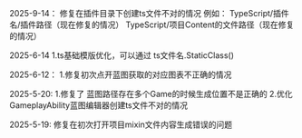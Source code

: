 2025-9-14：
修复在插件目录下创建ts文件不对的情况
例如： 	TypeScript/插件名/插件路径（现在修复的情况）
		TypeScript/项目Content的文件路径（现在修复的情况）

2025-6-14
1.ts基础模版优化，可以通过 ts文件名.StaticClass()

2025-6-12：
1.修复初次点开蓝图获取的对应图表不正确的情况

2025-5-20:
1.修复了 蓝图路径存在多个Game的时候生成位置不是正确的
2.优化GameplayAbility蓝图编辑器创建ts文件不对的情况

2025-5-19:
修复在初次打开项目mixin文件内容生成错误的问题
